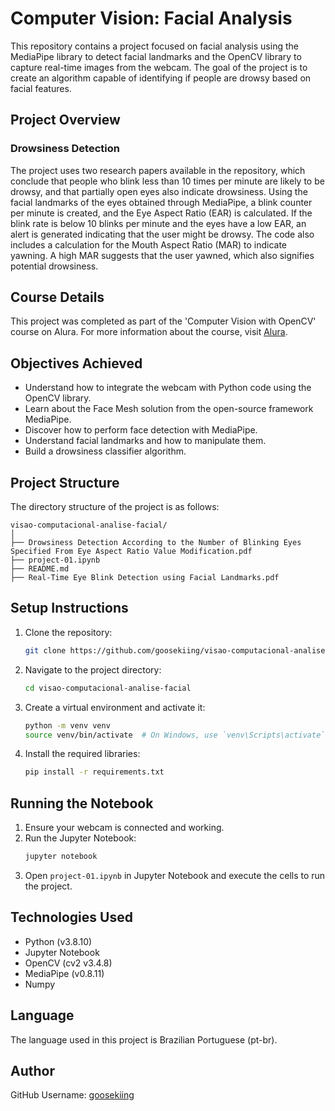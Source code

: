 # Computer Vision: Facial Analysis

This repository contains a project focused on facial analysis using the MediaPipe library to detect facial landmarks and the OpenCV library to capture real-time images from the webcam. The goal of the project is to create an algorithm capable of identifying if people are drowsy based on facial features.

## Project Overview

### Drowsiness Detection
The project uses two research papers available in the repository, which conclude that people who blink less than 10 times per minute are likely to be drowsy, and that partially open eyes also indicate drowsiness. Using the facial landmarks of the eyes obtained through MediaPipe, a blink counter per minute is created, and the Eye Aspect Ratio (EAR) is calculated. If the blink rate is below 10 blinks per minute and the eyes have a low EAR, an alert is generated indicating that the user might be drowsy. The code also includes a calculation for the Mouth Aspect Ratio (MAR) to indicate yawning. A high MAR suggests that the user yawned, which also signifies potential drowsiness.

## Course Details
This project was completed as part of the 'Computer Vision with OpenCV' course on Alura. For more information about the course, visit [Alura](https://cursos.alura.com.br/formacao-visao-computacional-opencv).

## Objectives Achieved
- Understand how to integrate the webcam with Python code using the OpenCV library.
- Learn about the Face Mesh solution from the open-source framework MediaPipe.
- Discover how to perform face detection with MediaPipe.
- Understand facial landmarks and how to manipulate them.
- Build a drowsiness classifier algorithm.

## Project Structure
The directory structure of the project is as follows:
```
visao-computacional-analise-facial/
│
├── Drowsiness Detection According to the Number of Blinking Eyes Specified From Eye Aspect Ratio Value Modification.pdf
├── project-01.ipynb
├── README.md
├── Real-Time Eye Blink Detection using Facial Landmarks.pdf
```

## Setup Instructions
1. Clone the repository:
   ```sh
   git clone https://github.com/goosekiing/visao-computacional-analise-facial.git
   ```
2. Navigate to the project directory:
   ```sh
   cd visao-computacional-analise-facial
   ```
3. Create a virtual environment and activate it:
   ```sh
   python -m venv venv
   source venv/bin/activate  # On Windows, use `venv\Scripts\activate`
   ```
4. Install the required libraries:
   ```sh
   pip install -r requirements.txt
   ```

## Running the Notebook
1. Ensure your webcam is connected and working.
2. Run the Jupyter Notebook:
   ```sh
   jupyter notebook
   ```
3. Open `project-01.ipynb` in Jupyter Notebook and execute the cells to run the project.

## Technologies Used
- Python (v3.8.10)
- Jupyter Notebook
- OpenCV (cv2 v3.4.8)
- MediaPipe (v0.8.11)
- Numpy

## Language
The language used in this project is Brazilian Portuguese (pt-br).

## Author
GitHub Username: [goosekiing](https://github.com/goosekiing)
